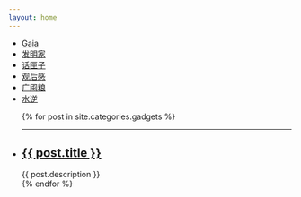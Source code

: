 ```yaml
---
layout: home
---
```


<div class="index-content col2">
    <div class="section">
        <ul class="artical-cate">
            <li><a href="/"><span>Gaia</span></a></li>
            <li class="on"><a href="{{ site.dir_main }}/gadgets"><span>发明家</span></a></li>
            <li><a href="{{ site.dir_main }}/chatterbox"><span>话匣子</span></a></li>
            <li><a href="{{ site.dir_main }}/review"><span>观后感</span></a></li>
            <li><a href="{{ site.dir_main }}/collections"><span>广囤粮</span></a></li>
            <li><a href="{{ site.dir_main }}/archive"><span>水逆</span></a></li>
        </ul>
        <div class="cate-bar"><span id="cateBar"></span></div>
        <ul class="artical-list">
        {% for post in site.categories.gadgets %}
            <hr>
            <li>
                <h2 class="post-title">
                    <a href="{{ post.url }}">{{ post.title }}</a>
                </h2>
                <div class="title-desc">{{ post.description }}</div>
            </li>
        {% endfor %}
        </ul>
    </div>
    <div class="aside">
    </div>
</div>
